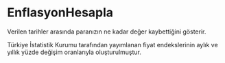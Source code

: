# EnflasyonHesapla
Verilen tarihler arasında paranızın ne kadar değer kaybettiğini gösterir.

Türkiye İstatistik Kurumu tarafından yayımlanan fiyat endekslerinin aylık ve yıllık yüzde değişim oranlarıyla oluşturulmuştur.
